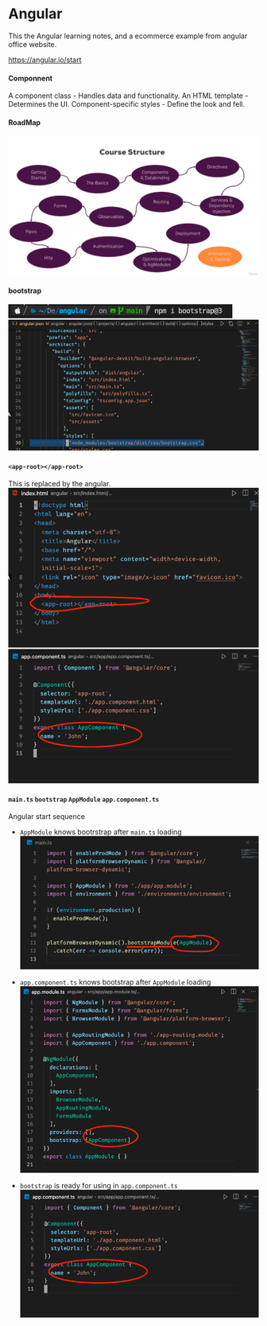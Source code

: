 # Angular

This the Angular learning notes, and a ecommerce example from angular office website.

https://angular.io/start

#### Componnent

A component class - Handles data and functionality.
An HTML template - Determines the UI.
Component-specific styles - Define the look and fell.


#### RoadMap
![](./images/road-map.png)

#### bootstrap
![](./images/npm-bootstrap.png)
![](./images/angular-json-bootrap.png)

#### `<app-root></app-root>`
This is replaced by the angular.
![](./images/app-root.png)
![](./images/app.component.ts.png)

#### `main.ts` `bootstrap` `AppModule` `app.component.ts`
Angular start sequence

* `AppModule` knows bootrstrap after `main.ts` loading
![](./images/main.ts.png)

* `app.component.ts` knows bootstrap after `AppModule` loading
![](./images/app.module.ts.png)

* `bootstrap` is ready for using in `app.component.ts`
![](./images/app.component.ts.png)


